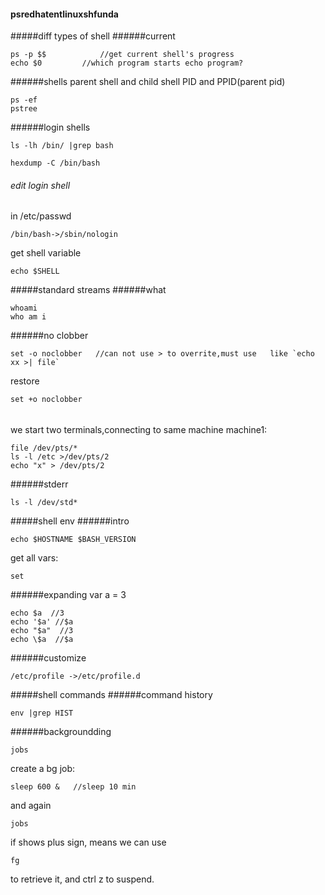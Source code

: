 #### psredhatentlinuxshfunda
#####diff types of shell
######current
```
ps -p $$            //get current shell's progress
echo $0         //which program starts echo program?
```
######shells
parent shell and child shell
PID and PPID(parent pid)
```
ps -ef
pstree
```
######login shells
```
ls -lh /bin/ |grep bash
```

```
hexdump -C /bin/bash
```
###### edit login shell
in /etc/passwd
```
/bin/bash->/sbin/nologin
```

get shell variable
```
echo $SHELL
```

#####standard streams
######what
```
whoami
who am i
```

######no clobber
```
set -o noclobber   //can not use > to overrite,must use   like `echo xx >| file`
```
restore
```
set +o noclobber
```
######
we start two terminals,connecting to same machine
machine1:
```
file /dev/pts/*
ls -l /etc >/dev/pts/2
echo "x" > /dev/pts/2
```
######stderr
```
ls -l /dev/std*
```

#####shell env
######intro
```
echo $HOSTNAME $BASH_VERSION
```
get all vars:
```
set
```
######expanding var
a = 3
```
echo $a  //3
echo '$a' //$a
echo "$a"  //3
echo \$a  //$a
```

######customize
```
/etc/profile ->/etc/profile.d
```
#####shell commands
######command history
```
env |grep HIST
```
######backgroundding
```
jobs
```
create a bg job:
```
sleep 600 &   //sleep 10 min
```
and again
```
jobs
```
if shows plus sign, means we can use
```
fg
```
to retrieve it, and ctrl z to suspend.
